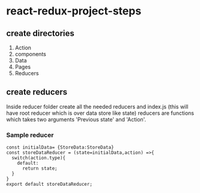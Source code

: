 # react-redux-project-steps
## create directories
1. Action
2. components
3. Data
4. Pages
5. Reducers

## create reducers 
Inside reducer folder create all the needed reducers and index.js (this will have root reducer which is over data store like state)
reducers are functions which takes two arguments 'Previous state' and 'Action'.
 ### Sample reducer
```
const initialData= {StoreData:StoreData}
const storeDataReducer = (state=initialData,action) =>{
  switch(action.type){
    default:
      return state;
  }
}
export default storeDataReducer;
```

